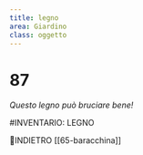 ```yaml
---
title: legno
area: Giardino
class: oggetto
---
```

# 87
_Questo legno può bruciare bene!_

#INVENTARIO: LEGNO

👣INDIETRO [[65-baracchina]]
